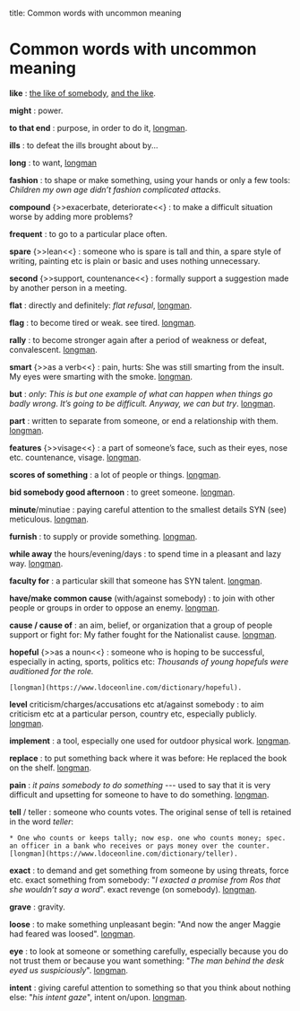 title: Common words with uncommon meaning

# **Common words with uncommon meaning**


**like**
:   [the like of somebody](https://www.ldoceonline.com/dictionary/the-like-of-somebody-something), [and the like](https://www.ldoceonline.com/dictionary/and-the-like-and-such-like).

**might**
:   power.

**to that end**
:   purpose, in order to do it, [longman](https://www.ldoceonline.com/dictionary/end).

**ills**
:   to defeat the ills brought about by...

**long**
:   to want, [longman](https://www.ldoceonline.com/dictionary/long)

**fashion**
:   to shape or make something, using your hands or only a few tools: _Children my own age didn’t fashion complicated attacks_.

**compound** {>>exacerbate, deteriorate<<}
:   to make a difficult situation worse by adding more problems?

**frequent**
:   to go to a particular place often.

**spare** {>>lean<<}
:   someone who is spare is tall and thin, a spare style of writing, painting etc is plain or basic and uses nothing unnecessary.

**second** {>>support, countenance<<}
:   formally support a suggestion made by another person in a meeting.

**flat**
:   directly and definitely: _flat refusal_, [longman](https://www.ldoceonline.com/dictionary/tell-somebody-flat).

**flag**
:   to become tired or weak. see tired. [longman](https://www.ldoceonline.com/dictionary/flag).

**rally**
:   to become stronger again after a period of weakness or defeat, convalescent. [longman](https://www.ldoceonline.com/dictionary/rally).

**smart** {>>as a verb<<}
:   pain, hurts: She was still smarting from the insult. My eyes were smarting with the smoke. [longman](https://www.ldoceonline.com/dictionary/smart).

**but**
:   _only_: _This is but one example of what can happen when things go badly wrong_. _It’s going to be difficult. Anyway, we can but try_. [longman](https://www.ldoceonline.com/dictionary/but).

**part**
:   written to separate from someone, or end a relationship with them. [longman](https://www.ldoceonline.com/dictionary/part).

**features** {>>visage<<}
:   a part of someone’s face, such as their eyes, nose etc. countenance, visage. [longman](https://www.ldoceonline.com/dictionary/feature).

**scores of something**
:   a lot of people or things. [longman](https://www.ldoceonline.com/dictionary/scores-of-something).

**bid somebody good afternoon**
:   to greet someone. [longman](https://www.ldoceonline.com/dictionary/bid-somebody-good-afternoon-good-morning-etc).

**minute**/minutiae
:   paying careful attention to the smallest details SYN (see) meticulous. [longman](https://www.ldoceonline.com/dictionary/minute).

**furnish**
:   to supply or provide something. [longman](https://www.ldoceonline.com/dictionary/furnish).

**while away** the hours/evening/days
:   to spend time in a pleasant and lazy way. [longman](https://www.ldoceonline.com/dictionary/while-away-the-hours-evening-days-etc).

**faculty for**
:   a particular skill that someone has SYN talent. [longman](https://www.ldoceonline.com/dictionary/faculty).

**have/make common cause** (with/against somebody)
:   to join with other people or groups in order to oppose an enemy. [longman](https://www.ldoceonline.com/dictionary/have-make-common-cause-with-against-somebody).

**cause / cause of**
:   an aim, belief, or organization that a group of people support or fight for: My father fought for the Nationalist cause. [longman](https://www.ldoceonline.com/dictionary/cause).

**hopeful** {>>as a noun<<}
:   someone who is hoping to be successful, especially in acting, sports, politics etc: _Thousands of young hopefuls were auditioned for the role._
    
    [longman](https://www.ldoceonline.com/dictionary/hopeful).

**level** criticism/charges/accusations etc at/against somebody
:   to aim criticism etc at a particular person, country etc, especially publicly. [longman](https://www.ldoceonline.com/dictionary/level-criticism-charges-accusations-etc-at-against-somebody).

**implement**
:   a tool, especially one used for outdoor physical work. [longman](https://www.ldoceonline.com/dictionary/implement).

**replace**
:   to put something back where it was before: He replaced the book on the shelf. [longman](https://www.ldoceonline.com/dictionary/replace).

**pain**
:   _it pains somebody to do something_ --- used to say that it is very difficult and upsetting for someone to have to do something. [longman](https://www.ldoceonline.com/dictionary/it-pains-somebody-to-do-something).

**tell** / teller
:   someone who counts votes. The original sense of tell is retained in the word _teller_:

    * One who counts or keeps tally; now esp. one who counts money; spec. an officer in a bank who receives or pays money over the counter. [longman](https://www.ldoceonline.com/dictionary/teller).

**exact**
:   to demand and get something from someone by using threats, force etc. exact something from somebody: "_I exacted a promise from Ros that she wouldn’t say a word_". exact revenge (on somebody). [longman](https://www.ldoceonline.com/dictionary/exact).

**grave**
:   gravity.

**loose**
:   to make something unpleasant begin: "And now the anger Maggie had feared was loosed". [longman](https://www.ldoceonline.com/dictionary/loose).

**eye**
:   to look at someone or something carefully, especially because you do not trust them or because you want something: "_The man behind the desk eyed us suspiciously_". [longman](https://www.ldoceonline.com/dictionary/eye).

**intent**
:   giving careful attention to something so that you think about nothing else: "_his intent gaze_", intent on/upon. [longman](https://www.ldoceonline.com/dictionary/intent).
